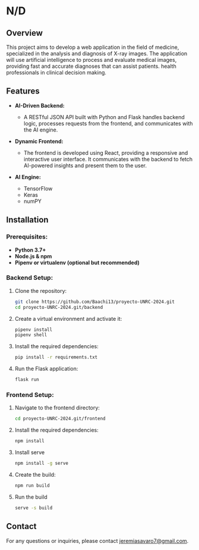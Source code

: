 # N/D

## Overview

This project aims to develop a web application in the field of medicine, specialized in the analysis and diagnosis of X-ray images. The application will use artificial intelligence to process and evaluate medical images, providing fast and accurate diagnoses that can assist patients. health professionals in clinical decision making.
## Features

- **AI-Driven Backend:** 
  - A RESTful JSON API built with Python and Flask handles backend logic, processes requests from the frontend, and communicates with the AI engine.
  
- **Dynamic Frontend:** 
  - The frontend is developed using React, providing a responsive and interactive user interface. It communicates with the backend to fetch AI-powered insights and present them to the user.
  
- **AI Engine:**
  - TensorFlow
  - Keras
  - numPY

## Installation

### Prerequisites:

- **Python 3.7+**
- **Node.js & npm**
- **Pipenv or virtualenv (optional but recommended)**

### Backend Setup:

1. Clone the repository:
   ```bash
   git clone https://github.com/Baachi13/proyecto-UNRC-2024.git
   cd proyecto-UNRC-2024.git/backend
2. Create a virtual environment and activate it:
   ```bash
   pipenv install
   pipenv shell
3. Install the required dependencies:
   ```bash
   pip install -r requirements.txt
4. Run the Flask application:
   ```bash
   flask run

### Frontend Setup:

1. Navigate to the frontend directory:
   ```bash
   cd proyecto-UNRC-2024.git/frontend
2. Install the required dependencies:
   ```bash
   npm install
3. Install serve
   ```bash
   npm install -g serve
4. Create the build:
   ```bash
   npm run build
5. Run the build
    ```bash
   serve -s build

## Contact
For any questions or inquiries, please contact jeremiasavaro7@gmail.com.
